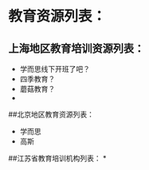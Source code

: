 # 教育资源列表：
## 上海地区教育培训资源列表：
  * 学而思线下开班了吧？
  * 四季教育？
  * 蘑菇教育？
  * 


##北京地区教育资源列表：
  * 学而思
  * 高斯


##江苏省教育培训机构列表：
  * 
